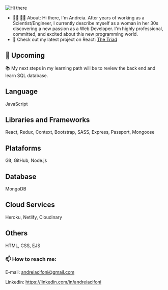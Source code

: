 ![Hi there](https://res.cloudinary.com/deiacifoni/image/upload/v1667831016/projects/banner2_fceepn.jpg)


- :woman_scientist: :woman_technologist: About: Hi there, I'm Andreia. After years of working as a Scientist/Engineer, I currently describe myself as a woman in her 30s discovering a new passion as a Web Developer. I'm highly professional, committed, and excited about this new programming world.
- :monocle_face: Check out my latest project on React: [The Triad](https://andreiacifoni.github.io/TheTriad/#/)

## 🌱 Upcoming
:books: My next steps in my learning path will be to review the back end and learn SQL database.


## Language
JavaScript

## Libraries and Frameworks
React, Redux, Context, Bootstrap, SASS, Express, Passport, Mongoose

## Plataforms
Git, GitHub, Node.js

## Database
MongoDB

## Cloud Services
Heroku, Netlify, Cloudinary

## Others
HTML, CSS, EJS

### 📫 How to reach me:
E-mail: andreiacifoni@gmail.com

Linkedin: https://linkedin.com/in/andreiacifoni


